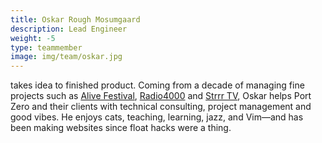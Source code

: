 ```yaml
---
title: Oskar Rough Mosumgaard
description: Lead Engineer
weight: -5
type: teammember
image: img/team/oskar.jpg
---
```


takes idea to finished product. Coming from a decade of managing fine projects
such as [Alive Festival](https://www.alivefestival.dk/),
[Radio4000](https://radio4000.com/) and [Strrr TV](https://strrr.tv/), Oskar
helps Port Zero and their clients with technical consulting, project management
and good vibes. He enjoys cats, teaching, learning, jazz, and Vim—and has been
making websites since float hacks were a thing.
